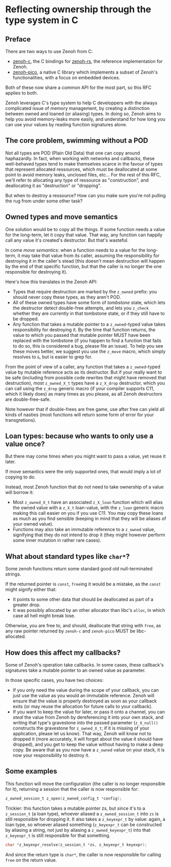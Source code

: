 # Reflecting ownership through the type system in C
## Preface
There are two ways to use Zenoh from C:
- [zenoh-c](https://github.com/eclipse-zenoh/zenoh-c), the C bindings for [zenoh-rs](https://github.com/eclipse-zenoh/zenoh), the reference implementation for Zenoh.
- [zenoh-pico](https://github.com/eclipse-zenoh/zenoh-pico), a native C library which implements a subset of Zenoh's functionalities, with a focus on embedded devices.

Both of these now share a common API for the most part, so this RFC applies to both.

Zenoh leverages C's type system to help C developpers with the always complicated issue of memory management, by creating a distinction between owned and loaned (or aliasing) types. In doing so, Zenoh aims to help you avoid memory-leaks more easily, and understand for how long you can use your values by reading function signatures alone.

## The core problem, swimming without a POD
Not all types are POD (Plain Old Data) that one can copy around haphazardly. In fact, when working with networks and callbacks, these well-behaved types tend to make themselves scarce in the favour of types that represent allocated ressources, which must be deallocated at some point to avoid memory leaks, unclosed files, etc... For the rest of this RFC, we'll refer to allocating any type of ressource as "construction", and deallocating it as "destruction" or "dropping".

But when to destroy a ressource? How can you make sure you're not pulling the rug from under some other task?

## Owned types and move semantics
One solution would be to copy all the things. If some function needs a value for the long-term, let it copy that value. That way, any function can happily call any value it's created's destructor. But that's wasteful.

In come *move semantics*: when a function needs to a value for the long-term, it may take that value from its caller, assuming the responsibility for destroying it in the caller's stead (this doesn't mean destruction will happen by the end of that specific function, but that the caller is no longer the one responsible for destroying it).

Here's how this translates in the Zenoh API:
- Types that require destruction are marked by the `z_owned` prefix: you should never copy these types, as they aren't POD.
- All of these owned types have some form of *tombstone* state, which lets the destructor detect double-free attempts, and lets you `z_check` whether they are currently in that tombstone state, or if they still have to be dropped.
- Any function that takes a mutable pointer to a `z_owned`-typed value takes responsibility for destroying it. By the time that function returns, the value to which you passed that mutable pointer MUST have been replaced with the tombstone (if you happen to find a function that fails to do so, this is considered a bug, please file an issue). To help you see these moves better, we suggest you use the `z_move` macro, which simply resolves to `&`, but is easier to grep for.

From the point of view of a caller, any function that takes a `z_owned`-typed value by mutable reference acts as its destructor. But if your really want to be safe (including from possible code rewrites that might have removed that destruction), most `z_owned_X_t` types have a `z_X_drop` destructor, which you can call using the `z_drop` generic macro (if your compiler supports C11, which it likely does) as many times as you please, as all Zenoh destructors are double-free-safe.

Note however that if double-frees are free game, use after free can yield all kinds of nasties (most functions will return some form of error for your transgretions).

## Loan types: because who wants to only use a value once?
But there may come times when you might want to pass a value, yet reuse it later.

If move semantics were the only supported ones, that would imply a lot of copying to do.

Instead, most Zenoh function that do not need to take ownership of a value will borrow it:
- Most `z_owned_X_t` have an associated `z_X_loan` function which will alias the owned value with a `z_X_t` loan-value, with the `z_loan` generic macro making this call easier on you if you use C11. You may copy these loans as much as you find sensible (keeping in mind that they will be aliases of your owned value).
- Functions may also take an immutable reference to a `z_owned` value, signifying that they do not intend to drop it (they might however perform some inner mutation in rather rare cases).

## What about standard types like `char*`?
Some zenoh functions return some standard good old null-terminated strings.

If the returned pointer is `const`, `free`ing it would be a mistake, as the `const` might signify either that:
- It points to some other data that should be deallocated as part of a greater drop.
- It was possibly allocated by an other allocator than libc's `alloc`, in which case all hell might break lose.

Otherwise, you are free to, and should, deallocate that string with `free`, as any raw pointer returned by `zenoh-c` and `zenoh-pico` MUST be libc-allocated.

## How does this affect my callbacks?
Some of Zenoh's operation take callbacks. In some cases, these callback's signatures take a mutable pointer to an owned value as parameter.

In those specific cases, you have two choices:
- If you only need the value during the scope of your callback, you can just use the value as you would an immutable reference. Zenoh will ensure that the value is properly destroyed as soon as your callback exits (or may reuse the allocation for future calls to your callback).
- If you want to keep the value for later, or pass it onto a channel, you can *steal* the value from Zenoh by dereferencing it into your own stack, and writing that type's gravestone into the passed parameter (`z_X_null()` constructs the gravestone for `z_owned_X_t`; if it is missing of your application, please let us know). That way, Zenoh will know not to dropped it (more accurately, it will forget about the value it should have dropped), and you get to keep the value without having to make a deep copy. Be aware that as you now have a `z_owned` value on your stack, it is now your responsibility to destroy it.

## Some examples
This function will move the configuration (the caller is no longer responsible for it), returning a session that the caller is now responsible for:
```c
z_owned_session_t z_open(z_owned_config_t *config);
```

Trickier: this function takes a mutable pointer zs, but since it's to a `z_session_t` (a loan type), whoever aliased a `z_owned_session_t` into `zs` is still responsible for dropping it. It also takes a `z_keyexpr_t` by value: again, a loan type, so whoever aliased something (`z_keyexpr_t` can be constructed by aliasing a string, not just by aliasing a `z_owned_keyexpr_t`) into that `z_keyexpr_t` is still responsible for that something.
```c
char *z_keyexpr_resolve(z_session_t *zs, z_keyexpr_t keyexpr);
```
And since the return type is `char*`, the caller is now responsible for calling `free` on the return value.

